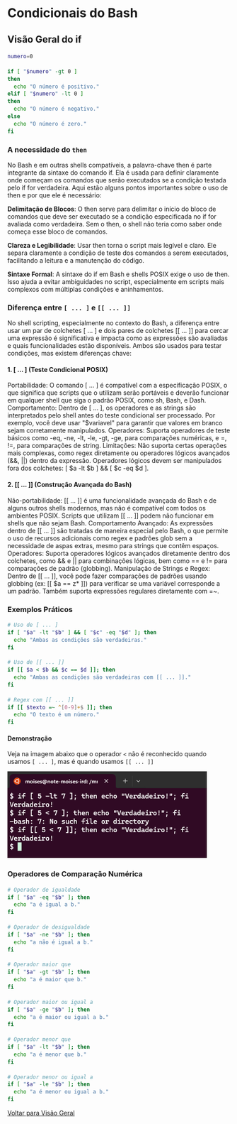
# Condicionais do Bash

## Visão Geral do if

```bash
numero=0

if [ "$numero" -gt 0 ]
then
  echo "O número é positivo."
elif [ "$numero" -lt 0 ]
then
  echo "O número é negativo."
else
  echo "O número é zero."
fi
```

### A necessidade do `then`

No Bash e em outras shells compatíveis, a palavra-chave then é parte integrante da sintaxe do comando if. Ela é usada para definir claramente onde começam os comandos que serão executados se a condição testada pelo if for verdadeira. Aqui estão alguns pontos importantes sobre o uso de then e por que ele é necessário:

**Delimitação de Blocos**: O then serve para delimitar o início do bloco de comandos que deve ser executado se a condição especificada no if for avaliada como verdadeira. Sem o then, o shell não teria como saber onde começa esse bloco de comandos.

**Clareza e Legibilidade**: Usar then torna o script mais legível e claro. Ele separa claramente a condição de teste dos comandos a serem executados, facilitando a leitura e a manutenção do código.

**Sintaxe Formal**: A sintaxe do if em Bash e shells POSIX exige o uso de then. Isso ajuda a evitar ambiguidades no script, especialmente em scripts mais complexos com múltiplas condições e aninhamentos.

### Diferença entre `[ ... ]` e `[[ ... ]]`

No shell scripting, especialmente no contexto do Bash, a diferença entre usar um par de colchetes [ ... ] e dois pares de colchetes [[ ... ]] para cercar uma expressão é significativa e impacta como as expressões são avaliadas e quais funcionalidades estão disponíveis. Ambos são usados para testar condições, mas existem diferenças chave:

#### 1. [ ... ] (Teste Condicional POSIX)
Portabilidade: O comando [ ... ] é compatível com a especificação POSIX, o que significa que scripts que o utilizam serão portáveis e deverão funcionar em qualquer shell que siga o padrão POSIX, como sh, Bash, e Dash.
Comportamento: Dentro de [ ... ], os operadores e as strings são interpretados pelo shell antes do teste condicional ser processado. Por exemplo, você deve usar "$variavel" para garantir que valores em branco sejam corretamente manipulados.
Operadores: Suporta operadores de teste básicos como -eq, -ne, -lt, -le, -gt, -ge, para comparações numéricas, e =, !=, para comparações de string.
Limitações: Não suporta certas operações mais complexas, como regex diretamente ou operadores lógicos avançados (&&, ||) dentro da expressão. Operadores lógicos devem ser manipulados fora dos colchetes: [ $a -lt $b ] && [ $c -eq $d ].

#### 2. [[ ... ]] (Construção Avançada do Bash)
Não-portabilidade: [[ ... ]] é uma funcionalidade avançada do Bash e de alguns outros shells modernos, mas não é compatível com todos os ambientes POSIX. Scripts que utilizam [[ ... ]] podem não funcionar em shells que não sejam Bash.
Comportamento Avançado: As expressões dentro de [[ ... ]] são tratadas de maneira especial pelo Bash, o que permite o uso de recursos adicionais como regex e padrões glob sem a necessidade de aspas extras, mesmo para strings que contêm espaços.
Operadores: Suporta operadores lógicos avançados diretamente dentro dos colchetes, como && e || para combinações lógicas, bem como == e != para comparações de padrão (globbing).
Manipulação de Strings e Regex: Dentro de [[ ... ]], você pode fazer comparações de padrões usando globbing (ex: [[ $a == z* ]]) para verificar se uma variável corresponde a um padrão. Também suporta expressões regulares diretamente com =~.

### Exemplos Práticos

```bash
# Uso de [ ... ]
if [ "$a" -lt "$b" ] && [ "$c" -eq "$d" ]; then
  echo "Ambas as condições são verdadeiras."
fi

# Uso de [[ ... ]]
if [[ $a < $b && $c == $d ]]; then
  echo "Ambas as condições são verdadeiras com [[ ... ]]."
fi

# Regex com [[ ... ]]
if [[ $texto =~ ^[0-9]+$ ]]; then
  echo "O texto é um número."
fi
```

#### Demonstração 

Veja na imagem abaixo que o operador `<` não é reconhecido quando usamos `[ ... ]`, mas é quando usamos `[[ ... ]]`

![alt text](image.png)

### Operadores de Comparação Numérica

```bash
# Operador de igualdade
if [ "$a" -eq "$b" ]; then
  echo "a é igual a b."
fi

# Operador de desigualdade
if [ "$a" -ne "$b" ]; then
  echo "a não é igual a b."
fi

# Operador maior que
if [ "$a" -gt "$b" ]; then
  echo "a é maior que b."
fi

# Operador maior ou igual a
if [ "$a" -ge "$b" ]; then
  echo "a é maior ou igual a b."
fi

# Operador menor que
if [ "$a" -lt "$b" ]; then
  echo "a é menor que b."
fi

# Operador menor ou igual a
if [ "$a" -le "$b" ]; then
  echo "a é menor ou igual a b."
fi
```

[Voltar para Visão Geral](../visao_geral.md)